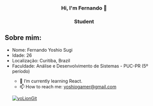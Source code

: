 <div align="center">
    <h3>Hi, I'm Fernando 👋<h3>
    <h3>Student</h3>
</div>
<h2> Sobre mim: </h2>
<div>
    <ul>
        <li>
            Nome: Fernando Yoshio Sugi
        </li>
        <li>
            Idade: 26
        </li>
        <li>
            Localização: Curitiba, Brazil
        </li>
        <li>
            Faculdade: Análise e Desenvolvimento de Sistemas - PUC-PR (5º período)
        </li>

- 🌱 I’m currently learning React.
- 📫 How to reach me: yoshiogamer@gmail.com

<p>
    
[![yoLionGit](https://github-readme-stats.vercel.app/api/top-langs/?username=yoLionGit&hide=php,html&layout=compact&theme=tokyonight)](https://github.com/yoLionGit/)

</p>

